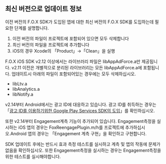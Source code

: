 ## 최신 버전으로 업데이트 정보

이전 버전의 F.O.X SDK가 도입된 앱에 대한 최신 버전의 F.O.X SDK를 도입하는데 필요한 단계를 설명합니다.

1. 이전 버전의 파일이 프로젝트에 포함되어 있으면 모두 삭제합니다
2. 최신 버전의 파일을 프로젝트에 추가합니다
3. iOS의 경우 Xcode의 「Product」→「Clean」을 실행

F.O.X iOS SDK v2.12 이상에서는 라이브러리 파일은 libAppAdForce.a만 제공됩니다. v2.11 이전은 개별적으로 분리된 라이브러리는 모든 libAppAdForce.a에 포함됩니다. 업데이트시 아래의 파일이 포함되어있는 경우에는 모두 삭제하십시오.

* libLtv.a
* libAnalytics.a
* libNotify.a


v2.14부터 Android에서는 광고 ID에 대응하고 있습니다.
광고 ID를 취득하는 경우는 「[광고 ID를 이용하기위한 Google Play Services SDK의 도입](../google_play_services/README.md)」를 확인하십시오.

또한 v2.14부터 Engagement계측 기능이 추가되어 있습니다.
Engagement측정을 실시하는 iOS 앱의 경우는 FoxReengagePlugin.m/h를 프로젝트에 추가하십시오.Android 앱의 경우는 「Engagement 계측 구현」을 확인하고 구현합니다.

SDK 업데이트 후에는 반드시 효과 측정 테스트를 실시하고 계측 및 앱의 작동에 문제가 없음을 확인하십시오.
또한 Engagement측정을 실시하는 경우는 Engagement측정을 위한 테스트를 실시해야합니다.